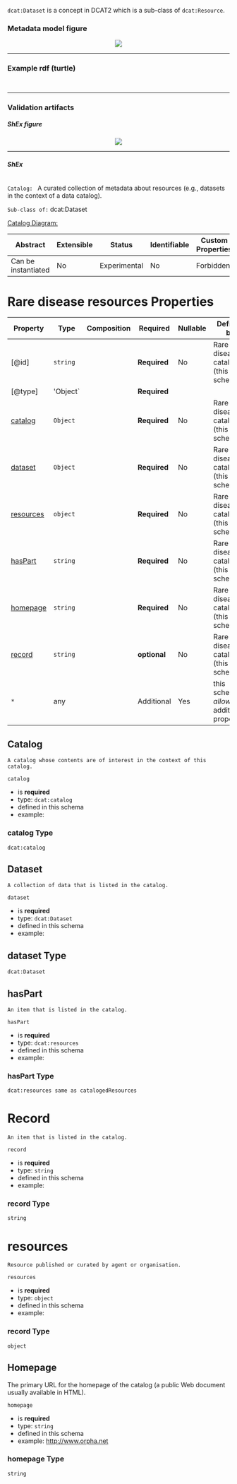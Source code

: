 `dcat:Dataset` is a concept in DCAT2 which is a sub-class of
`dcat:Resource`.

### Metadata model figure

<p align="center"> 
    <a href="../images/turtle/dataset.svg" target="_blank">
        <img src="../images/turtle/resource.svg"> 
    </a>
</p>


***

### Example rdf (turtle)

```ttl


```

***

### Validation artifacts

##### ShEx figure

<p align="center"> 
    <a href="../images/shex/dataset.svg" target="_blank">
        <img src="../images/shex/resource.svg"> 
    </a>
</p>

***
##### ShEx

``` ShEx

```


`Catalog: `
A curated collection of metadata about resources (e.g., datasets in the context of a data catalog).


`Sub-class of:` dcat:Dataset

[Catalog Diagram:](Catalog.png)

| Abstract            | Extensible | Status       | Identifiable | Custom Properties | Additional Properties | Defined In                                               |
| ------------------- | ---------- | ------------ | ------------ | ----------------- | --------------------- | -------------------------------------------------------- |
| Can be instantiated | No         | Experimental | No           | Forbidden         | Permitted             | [catalog.json](https://github.com/ejp-rd-vp/ejprd-vp_metadata-schemas_implementation/blob/main/json_schema/catalog.json) |

# Rare disease resources Properties

| Property                      | Type         | Composition  | Required     | Nullable | Defined by                                 |
| ----------------------------- | ------------ | -------------| ------------ | -------- | ------------------------------------------ |
| [@id]                         | `string`     |              | **Required** | No       | Rare disease catalog (this schema)         |
| [@type]                       |'Object`|              |  **Required**            |          |                                            |
| [catalog](#catalog)           | `Object`     |              | **Required** | No       | Rare disease catalog (this schema)         |
| [dataset](#dataset)           | `Object`     |              | **Required** | No       | Rare disease catalog (this schema)         |
| [resources](#resources)             | `object`     |              |  **Required** | No       | Rare disease catalog (this schema)         |
| [hasPart](#hasPart)           | `string`   |              | **Required** | No       | Rare disease catalog (this schema)         |
| [homepage](#homepage)         | `string`     |              | **Required** | No       | Rare disease catalog (this schema)         |
| [record](#record)             | `string`     |              | **optional** | No       | Rare disease catalog (this schema)         |
| `*`                           | any          |              | Additional   | Yes      | this schema _allows_ additional properties |



## Catalog

	A catalog whose contents are of interest in the context of this catalog.

`catalog`

- is **required**
- type: ``dcat:catalog``
- defined in this schema
- example:

### catalog Type

``dcat:catalog``


## Dataset

	A collection of data that is listed in the catalog.

`dataset`

- is **required**
- type: `dcat:Dataset`
- defined in this schema
- example:

## dataset Type

`dcat:Dataset`



## hasPart

	An item that is listed in the catalog.

`hasPart`

- is **required**
- type: `dcat:resources`
- defined in this schema
- example:

### hasPart Type

`dcat:resources same as catalogedResources`



# Record

	An item that is listed in the catalog.

`record`

- is **required**
- type: `string`
- defined in this schema
- example:

### record Type

`string`


# resources

	Resource published or curated by agent or organisation.

`resources`

- is **required**
- type: `object`
- defined in this schema
- example:

### record Type

`object`



## Homepage

The primary URL for the homepage of the catalog (a public Web document usually available in HTML).

`homepage`

- is **required**
- type: `string`
- defined in this schema
- example: http://www.orpha.net

### homepage Type

`string`

